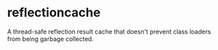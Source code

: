 # reflectioncache
A thread-safe reflection result cache that doesn't prevent class loaders from being garbage collected.
